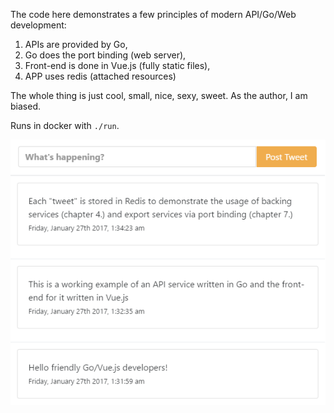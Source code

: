 The code here demonstrates a few principles of modern API/Go/Web development:

1. APIs are provided by Go,
2. Go does the port binding (web server),
3. Front-end is done in Vue.js (fully static files),
4. APP uses redis (attached resources)

The whole thing is just cool, small, nice, sexy, sweet. As the author, I am biased.

Runs in docker with `./run`.

![Screenshot](../images/twitter-app.png)